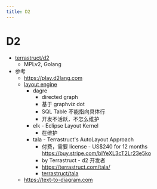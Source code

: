 ```yaml
---
title: D2
---
```


# D2

- [terrastruct/d2](https://github.com/terrastruct/d2)
  - MPLv2, Golang
- 参考
  - https://play.d2lang.com
  - [layout engine](https://d2lang.com/tour/layouts)
    - dagre
      - directed graph
      - 基于 graphviz dot
      - SQL Table 不能指向具体行
      - 开发不活跃，不怎么维护
    - elk - Eclipse Layout Kernel
      - 在维护
    - tala - Terrastruct's AutoLayout Approach
      - 付费，需要 license - US$240 for 12 months https://buy.stripe.com/bIYeXL3cT2Lr23e5ko
      - by Terrastruct - d2 开发者
      - https://terrastruct.com/tala/
      - [terrastruct/tala](https://github.com/terrastruct/tala)
  - https://text-to-diagram.com

<!--
https://api.d2lang.com/render/svg?script=pI9BasMwEEX3OsW_gENod1r0KmZsT-xJ5JGjGbe4wXcvcgql0F03gi8ef95_p2IRjwAML02f9SLjMwKJtrx6wzqKcoRTouPfJ565kSHi9XwOwB72EHJ35d6_q2yihSPsnlqnLnEAKi7qePRZzQuJesRSZKaytTfe9mogdvuDuuTCMuqTCsDVssbj7X6Dq8p95dqUyLxdl4GchwiXmc1pXvAhPh0Rn1m5eteb_7H-mX6qVWjejhl2kiF8BQAA__8=&layout=elk&theme=0&sketch=0
-->
